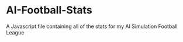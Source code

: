 # AI-Football-Stats
A Javascript file containing all of the stats for my AI Simulation Football League 
